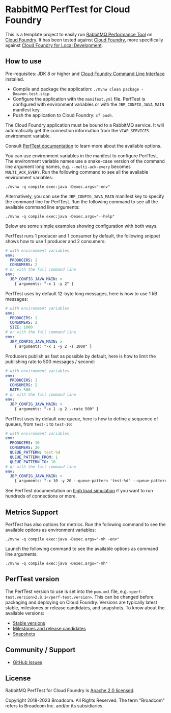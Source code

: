 # RabbitMQ PerfTest for Cloud Foundry

This is a template project to easily run [RabbitMQ Performance Tool](https://www.rabbitmq.com/java-tools.html#throughput-load-testing)
on [Cloud Foundry](https://www.cloudfoundry.org/). It has been tested against
[Cloud Foundry](https://tanzu.vmware.com/tanzu), more specifically against
[Cloud Foundry for Local Development](https://tanzu.vmware.com/application-service).

## How to use

Pre-requisites: JDK 8 or higher and
[Cloud Foundry Command Line Interface](https://docs.cloudfoundry.org/cf-cli/) installed.

* Compile and package the application: `./mvnw clean package -Dmaven.test.skip`
* Configure the application with the `manifest.yml` file. PerfTest is configured
with environment variables or with the `JBP_CONFIG_JAVA_MAIN` manifest key.
* Push the application to Cloud Foundry: `cf push`.

The Cloud Foundry application must be bound to a RabbitMQ service. It will automatically
get the connection information from the `VCAP_SERVICES` environment variable.

Consult [PerfTest documentation](https://rabbitmq.github.io/rabbitmq-perf-test/milestone/htmlsingle/)
to learn more about the available options.

You can use environment variables in the manifest to configure PerfTest.
The environment variable names use a snake-case version of the command line
argument long names, e.g. `--multi-ack-every` becomes `MULTI_ACK_EVERY`. Run the following
command to see all the available environment variables:

```
./mvnw -q compile exec:java -Dexec.args="-env"
```

Alternatively, you can use the `JBP_CONFIG_JAVA_MAIN` manifest key to specify
the command line for PerfTest. Run the following command to see
all the available command line arguments:

```
./mvnw -q compile exec:java -Dexec.args="--help"
```

Below are some simple examples showing configuration with both ways.

PerfTest runs 1 producer and 1 consumer by default, the following snippet
shows how to use 1 producer and 2 consumers:
```yaml
# with environment variables
env:
  PRODUCERS: 1
  CONSUMERS: 2
# or with the full command line
env:
  JBP_CONFIG_JAVA_MAIN: >
    { arguments: "-x 1 -y 2" }
```

PerfTest uses by default 12-byte long messages, here is how to use 1 kB messages:
```yaml
# with environment variables
env:
  PRODUCERS: 1
  CONSUMERS: 2
  SIZE: 1000
# or with the full command line
env:
  JBP_CONFIG_JAVA_MAIN: >
    { arguments: "-x 1 -y 2 -s 1000" }
```

Producers publish as fast as possible by default, here is how to limit
the publishing rate to 500 messages / second:
```yaml
# with environment variables
env:
  PRODUCERS: 1
  CONSUMERS: 2
  RATE: 500
# or with the full command line
env:
  JBP_CONFIG_JAVA_MAIN: >
    { arguments: "-x 1 -y 2 --rate 500" }
```

PerfTest uses by default one queue, here is how to define a sequence of queues,
from `test-1` to `test-10`:
```yaml
# with environment variables
env:
  PRODUCERS: 10
  CONSUMERS: 20
  QUEUE_PATTERN: test-%d
  QUEUE_PATTERN_FROM: 1
  QUEUE_PATTERN_TO: 10
# or with the full command line
env:
  JBP_CONFIG_JAVA_MAIN: >
    { arguments: "-x 10 -y 20 --queue-pattern 'test-%d' --queue-pattern-from 1 --queue-pattern-to 10" }
```

See PerfTest documentation on [high load simulation](https://rabbitmq.github.io/rabbitmq-perf-test/milestone/htmlsingle/#simulating-high-loads)
if you want to run hundreds of connections or more.

## Metrics Support

PerfTest has also options for metrics. Run the following command to see the
available options as environment variables:

```
./mvnw -q compile exec:java -Dexec.args="-mh -env"
```

Launch the following command to see the available options as command line arguments:

```
./mvnw -q compile exec:java -Dexec.args="-mh"
```

## PerfTest version

The PerfTest version to use is set into the `pom.xml` file, e.g. `<perf-test.version>2.8.1</perf-test.version>`.
This can be changed before packaging and deploying on Cloud Foundry. Versions are typically latest stable,
milestones or release candidates, and snapshots. To know about the available versions:

 * [Stable versions](https://repo1.maven.org/maven2/com/rabbitmq/perf-test/)
 * [Milestones and release candidates](https://packagecloud.io/app/rabbitmq/maven-milestones/search?q=perf-test)
 * [Snapshots](https://oss.sonatype.org/content/repositories/snapshots/com/rabbitmq/perf-test/)

## Community / Support

* [GitHub Issues](https://github.com/rabbitmq/rabbitmq-perf-test-for-cf/issues)

## License ##

RabbitMQ PerfTest for Cloud Foundry is [Apache 2.0 licensed](https://www.apache.org/licenses/LICENSE-2.0.html).

Copyright 2018-2023 Broadcom. All Rights Reserved.
The term "Broadcom" refers to Broadcom Inc. and/or its subsidiaries.
